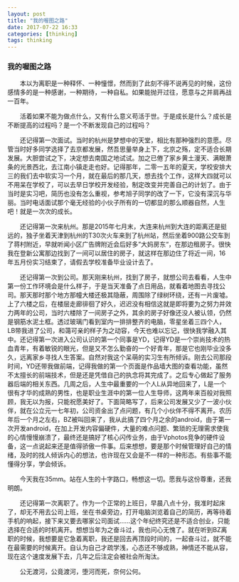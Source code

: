 ```yaml
---
layout: post
title: "我的喔图之路"
date: 2017-07-22 16:33
categories: [thinking]
tags: thinking
---
```


### 我的喔图之路

&emsp;&emsp;本以为离职是一种释怀、一种憧憬，然而到了此刻不得不说再见的时候，这份感情多的是一种感谢，一种期待，一种自私。如果能抛开过往，愿意与之并肩再战一百年。

&emsp;&emsp;活着如果不能为做点什么，又有什么意义苟活于世。于是成长是什么？成长是不断提高的过程吗？是一个不断发现自己的过程吗？

&emsp;&emsp;还记得第一次面试。当时的杭州是梦想中的天堂，相比有那种强烈的意愿。尽管当时好多同学选择了去京都发展，然吾思量举身上下，北京之殇，定不适合长期发展。大胆尝试之下，决定想去南国之地试试。加之已倦了家乡黄土漫天、满眼萧条的光景西北，去江南小镇走走也好。记得那年，二零一五年的夏天，学校安排大三的我们去中软实习一个月，就在最后的那几天，想去找个工作，这样大四就可以不用呆在学校了，可以去早日学校开发经验，制定改变并完善自己的计划了。由于当时是实习吧，简历也没有怎么重视，参考旭子同学的改了一下，它没有深沉与华丽。当时电话面试那个毫无经验的小伙子所有的一切都显的那么顺器自然，人生吧！就是一次次的成长。

&emsp;&emsp;还记得第一次来杭州。那是2015年七月末，大连来杭州到大连的距离还是挺远的，独子坐着天津到杭州的T30次火车来到了杭州站，然后坐着900路公交车到了蒋村附近，早就听闻小区广告牌附近会后好多”大妈房东“，在那边租房子。很快我在登新公寓那边找到了一间可以居住的房子，就这样在那边住了将近一间，16年五月份实习结束了，请假去学校准备毕业设计去了。

&emsp;&emsp;还记得第一次到公司。那天刚来杭州，找到了房子，就想公司去看看，人生中第一份工作环境会是什么样子，于是当天准备了点日用品，就看着地图去寻找公司。那天那时那个地方那幢大楼还极其隐蔽，周围除了绿树环绕，还有一片废墟。上了六楼之后，在楼层走廊徘徊了好久，迟迟没有相信这就是即将要为之努力并效力两年的公司，当时六楼除了一间房子之外，其余的房子好像还没人被认领，仍然是钢筋水泥土框。透过玻璃门看到室内一排排整齐的电脑，零星坐着三四个人，LB带我进了公司，和蔼可亲的样子为之动容，今天也难以忘记，很快我学融入其中。还记得第一次进入公司认识的第一个同事是YD，记得YD是一个崇尚技术的热血青年，有着敏锐的眼光，但是又不怎么勤奋的一个好青年，那是它也刚毕业没多久，远离家乡寻找人生答案。自然对我这个呆萌的实习生有所倾诉。刚去公司那段时间，YD还带我做前端，记得我做的第一个页面是作品墙大图的查看功能，虽然不太擅长的前端技术，但是还是凭借自己的执念将其完成了。之后专心做起了服务器后端的相关东西。几周之后，人生中最重要的一个人L从异地回来了，L是一个很有才华的成熟的男性，也是职业生涯中的第一位人生导师，这两年来百般对我照顾，我无以为报，只能祝愿美好了。下面简略写了，后来公司发展又少了一波小伙伴，就在公立元一七年初，公司资金出了点问题，有几个小伙伴不得不离开。农历年后一个月之左右，BZ被叫回来了，我从此搞了四个月之余的android，由于第一次开发android，在加上开发内容偏硬件，大量的难点问题、繁琐的无理需求使我的心情慢慢崩溃了，最终还是搞好了核心闪传业务，由于Vphotos竞争的硬件设备，这一点说起来还是值得骄傲一件事。后来想想，要是那个时候管理好自己的情绪，及时的找人倾诉内心的想法，也许现在又会是不一样的一种形态。有些事不能懂得分享，学会倾诉。

&emsp;&emsp;今天我在35mm。站在人生的十字路口，畅想这一切。愿我与这份尊重，还我明朗。

&emsp;&emsp;还记得第一次离职了。作为一个正常的上班日，早晨八点十分，我准时起床了，却无不用去公司上班，坐在书桌旁边，打开电脑浏览着自己的简历，再等待着手机的响起，接下来又要去哪家公司面试……这个年纪终究还是不适合创业，只能选择在合适的时机离开。想想当年为之奋斗过，我也问心无愧了。就在听到BZ离职的时候，我想要是它急着离职，我还是回去再顶段时间的，一起奋斗过，就不能在最需要的时候离开。自认为自己才疏学浅，心态还不够成熟，神情还不能从容，现在这个速度发展下去，几年之后注定会被社会所淘汰。

&emsp;&emsp;公无渡河，公竟渡河，堕河而死，奈何公何。
